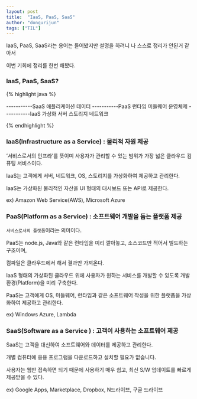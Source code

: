 ```yaml
---
layout: post
title:  "IaaS, PaaS, SaaS"
author: "dongurijun"
tags: ["TIL"]
---
```



IaaS, PaaS, SaaS라는 용어는 들어봤지만 설명을 하려니 나 스스로 정리가 안된거 같아서

이번 기회에 정리를 한번 해봤다.

### IaaS, PaaS, SaaS? 

{% highlight java %}

-----------SaaS
애플리케이션
데이터
-----------PaaS
런타임
미들웨어
운영체제
-----------IaaS
가상화
서버
스토리지
네트워크

{% endhighlight %}

### IaaS(Infrastructure as a Service) : 물리적 자원 제공

‘서비스로서의 인프라’를 뜻이며 사용자가 관리할 수 있는 범위가 가장 넓은 클라우드 컴퓨팅 서비스이다.

IaaS는 고객에게 서버, 네트워크, OS, 스토리지를 가상화하여 제공하고 관리한다.

IaaS는 가상화된 물리적인 자산을 UI 형태의 대시보드 또는 API로 제공한다.

ex) Amazon Web Service(AWS), Microsoft Azure


### PaaS(Platform as a Service) : 소프트웨어 개발을 돕는 플랫폼 제공

`서비스로서의 플랫폼`이라는 의미이다.

PaaS는 node.js, Java와 같은 런타임을 미리 깔아놓고, 소스코드만 적어서 빌드하는 구조이며,

컴파일은 클라우드에서 해서 결과만 가져온다.

IaaS 형태의 가상화된 클라우드 위에 사용자가 원하는 서비스를 개발할 수 있도록 개발 환경(Platform)을 미리 구축한다.

PaaS는 고객에게 OS, 미들웨어, 런타임과 같은 소프트웨어 작성을 위한 플랫폼을 가상화하여 제공하고 관리한다.

ex) Windows Azure, Lambda

### SaaS(Software as a Service ) : 고객이 사용하는 소프트웨어 제공

SaaS는 고객을 대신하여 소프트웨어와 데이터를 제공하고 관리한다.

개별 컴퓨터에 응용 프로그램을 다운로드하고 설치할 필요가 없습니다.

사용자는 웹만 접속하면 되기 때문에 사용하기 매우 쉽고, 최신 S/W 업데이트를 빠르게 제공받을 수 있다.

ex) Google Apps, Marketplace, Dropbox,  N드라이브, 구글 드라이브